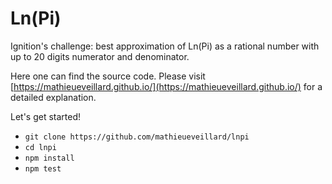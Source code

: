 # Ln(Pi)
Ignition's challenge: best approximation of Ln(Pi) as a rational number with up to 20 digits numerator and denominator.

Here one can find the source code. Please visit [https://mathieueveillard.github.io/](https://mathieueveillard.github.io/) for a detailed explanation.

Let's get started!
* `git clone https://github.com/mathieueveillard/lnpi`
* `cd lnpi`
* `npm install`
* `npm test`
